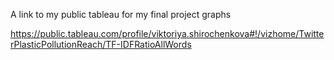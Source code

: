 A link to my public tableau for my final project graphs

https://public.tableau.com/profile/viktoriya.shirochenkova#!/vizhome/TwitterPlasticPollutionReach/TF-IDFRatioAllWords
